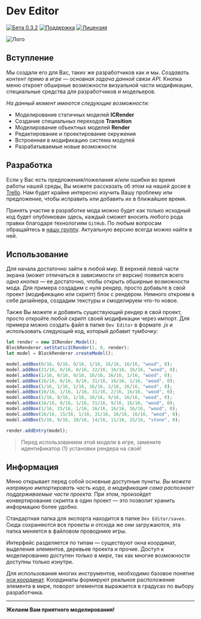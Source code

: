 # Dev Editor
[![Бета 0.3.2](https://img.shields.io/badge/version-0.3.2-green.svg)](https://icmods.mineprogramming.org/mod?id=614)
[![Поддержка](https://img.shields.io/github/repo-size/maxfeed/dev-editor)](https://vk.com/nteditor)
[![Лицензия](https://img.shields.io/:license-apache-blue.svg)](http://www.apache.org/licenses/LICENSE-2.0.html)

![Лого](https://i.imgur.com/DBA28dI.png)

## Вступление

Мы создали его для Вас, таких же разработчиков как и мы. _Создавать контент прямо в игре — основная задача данной связи API._ Кнопка меню откроет обширные возможности визуальной части модификации, специальные средства для разработчиков и модельеров.

_На данный момент имеются следующие возможности:_ 
- Моделирование статичных моделей **ICRender**
- Создание специальных переходов **Transition**
- Моделирование объектных моделей **Render**
- Редактирование и проектирование окружения
- Встроенная в модификацию система модулей
- Разрабатываемые новые возможности

## Разработка

Если у Вас есть предложения/пожелания и/или ошибки во время работы нашей среды, Вы можете рассказать об этом на нашей доске в [Trello](https://trello.com/b/wzYtpA3W/dev-editor). Нам будет крайне интересно изучить Вашу проблему или предложение, чтобы исправить или добавить их в ближайшее время.

Принять участие в разработке мода можно будет как только исходный код будет опубликован здесь, каждый сможет вносить любого рода правки благодаря технологиям `GitHub`. По любым вопросам обращайтесь в [нашу группу](https://vk.me/nernar). Актуальную версию всегда можно найти в ней.

## Использование

Для начала достаточно зайти в любой мир. В верхней левой части экрана (может отличаться в зависимости от версии) появится всего _одна кнопка_ — ее достаточно, чтобы открыть обширные возможности мода. Для примера создадим с нуля рендер, просто добавьте в свой проект (модификацию или скрипт) блок с рендером. Немного откроем в себе дизайнера, создадим текстуры и смоделируем что-то новое.

Также Вы можете и добавить существующий рендер в свой проект, просто откройте любой скрипт своей модификации через импорт. Для примера можно создать файл в папке `Dev Editor` в формате _.js_ и использовать следующий код, который добавит тумбочку:
```js
let render = new ICRender.Model(); 
BlockRenderer.setStaticICRender(1, 0, render); 
let model = BlockRenderer.createModel(); 

model.addBox(0/16, 0/16, 0/16, 1/16, 16/16, 16/16, "wood", 0);
model.addBox(31/16, 0/16, 0/16, 32/16, 16/16, 16/16, "wood", 0);
model.addBox(1/16, 0/16, 0/16, 16/16, 16/16, 1/16, "wood", 0);
model.addBox(16/16, 0/16, 0/16, 31/16, 16/16, 1/16, "wood", 0);
model.addBox(1/16, 1/16, 1/16, 16/16, 2/16, 16/16, "wood", 0);
model.addBox(16/16, 1/16, 1/16, 31/16, 2/16, 16/16, "wood", 0);
model.addBox(1/16, 8/16, 1/16, 16/16, 9/16, 16/16, "wood", 0);
model.addBox(16/16, 8/16, 1/16, 31/16, 9/16, 16/16, "wood", 0);
model.addBox(1/16, 15/16, 1/16, 16/16, 16/16, 16/16, "wood", 0);
model.addBox(16/16, 15/16, 1/16, 31/16, 16/16, 16/16, "wood", 0);
model.addBox(5/16, 9/16, 10/16, 14/16, 11/16, 15/16, "stone", 0);

render.addEntry(model);
```
> Перед использованием этой модели в игре, замените идентификатор (1) установки рендера на свой!

## Информация

Меню открывает перед собой основные доступные пункты. _Вы можете напрямую импортировать часть кода, а модификация сама распознает поддерживаемые части проекта._ При этом, произойдет конвертирование скрипта в один проект — это позволит хранить информацию более удобно.

Стандартная папка для экспорта находится в папке `Dev Editor/saves`. Сюда сохраняются все проекты и отсюда же они загружаются, эта папка меняется в файловом проводнике игры.

Интерфейс разделяется по типам — существуют окна координат, выделения элементов, деревьев проекта и прочие. Доступ к моделированию доступен _только в мире_, так как многие возможности доступны только изнутри.

Для использования многих инструментов, необходимо базовое понятие [оси координат](https://ru.m.wikipedia.org/wiki/%D0%A1%D0%B8%D1%81%D1%82%D0%B5%D0%BC%D0%B0_%D0%BA%D0%BE%D0%BE%D1%80%D0%B4%D0%B8%D0%BD%D0%B0%D1%82). Координаты формируют реальное расположение элемента в мире, поворот элементов выражается в градусах по выбору разработчика.

-------

**Желаем Вам приятного моделирования!**
